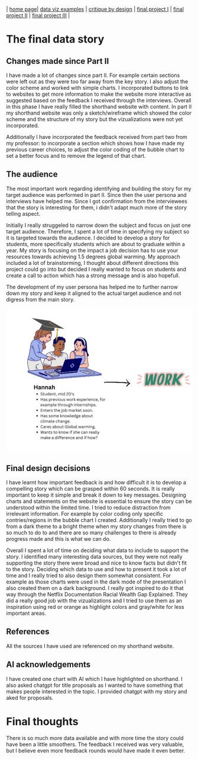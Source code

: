 | [home page](README.md)| [data viz examples](data-viz.md) | [critique by design](critique-by-design.md) | [final project I](final-project-part-one.md) | [final project II](final-project-part-two.md) | [final project III](final-project-part-three.md) |



# The final data story


## Changes made since Part II
I have made a lot of changes since part II. For example certain sections were left out as they were too far away from the key story. I also adjust the color scheme and worked with simple charts. I incorporated buttons to link to websites to get more information to make the website more interactive as suggested based on the feedback I received through the interviews. Overall in this phase I have really filled the shorthand website with content. In part II my shorthand website was only a sketch/wireframe which showed the color scheme and the structure of my story but the vizualizations were not yet incorporated. 

Additionally I have incorporated the feedback received from part two from my professor: to incorporate a section which shows how I have made my previous career choices, to adjust the color coding of the bubble chart to set a better focus and to remove the legend of that chart.

## The audience
The most important work regarding identifying and building the story for my target audience was performed in part II. Since then the user persona and interviews have helped me. Since I got confirmation from the interviewees that the story is interesting for them, i didn't adapt much more of the story telling aspect.


Initially I really struggeled to narrow down the subject and focus on just one target audience. Therefore, I spent a lot of time in specifying my subject so it is targeted towards the audience. I decided to develop a story for students, more specifically students which are about to graduate within a year. My story is focusing on the impact a job decision has to use your resources towards achieving 1.5 degrees global warming. 
My approach included a lot of brainstorming, I thought about different directions this project could go into but decided I really wanted to focus on students and create a call to action which has a strong message and is also hopefull.

The development of my user persona has helped me to further narrow down my story and keep it aligned to the actual target audience and not digress from the main story.

<img src="userpersona.png" width="600"/>

## Final design decisions
I have learnt how important feedback is and how difficult it is to develop a compelling story which can be grasped within 60 seconds. It is really important to keep it simple and break it down to key messages. Designing charts and statements on the website is essential to ensure the story can be understood within the limited time. I tried to reduce distraction from irrelevant information. For example by color coding only specific contries/regions in the bubble chart I created. Additionally I really tried to go from a dark theme to a bright theme when my story changes from there is so much to do to and there are so many challenges to there is already progress made and this is what we can do.

Overall I spent a lot of time on deciding what data to include to support the story. I identified many interesting data sources, but they were not really supporting the story there were broad and nice to know facts but didn't fit to the story. Deciding which data to use and how to present it took a lot of time and I really tried to also design them somewhat consistent. For example as those charts were used in the dark mode of the presentation I also created them on a dark background. I really got inspired to do it that way through the Netflix Documentation Racial Wealth Gap Explained. They did a really good job with the vizualizations and I tried to use them as an inspiration using red or orange as highlight colors and gray/white for less important areas.

## References
All the sources I have used are referenced on my shorthand website. 

## AI acknowledgements
I have created one chart with AI which I have highlighted on shorthand. I also asked chatgpt for title proposals as I wanted to have something that makes people interested in the topic. I provided chatgpt with my story and aked for proposals. 


# Final thoughts
There is so much more data available and with more time the story could have been a little smoothers. The feedback I received was very valuable, but I believe even more feedback rounds would have made it even better.


